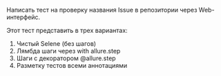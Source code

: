 
Написать тест на проверку названия Issue в репозитории через Web-интерфейс.

Этот тест представить в трех вариантах:
1. Чистый Selene (без шагов)
2. Лямбда шаги через with allure.step
3. Шаги с декоратором @allure.step
4. Разметку тестов всеми аннотациями
